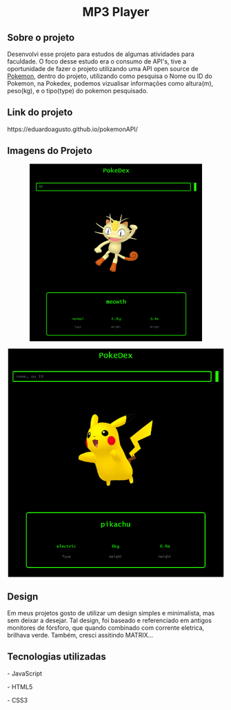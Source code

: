 <h1 align=center>MP3 Player</h1>
<h2>Sobre o projeto</h2>
<p>Desenvolvi esse projeto para estudos de algumas atividades para faculdade. O foco desse estudo era o consumo de API's, tive a oportunidade de fazer o projeto utilizando uma API open source de <a href='https://pokeapi.co/'>Pokemon</a>, dentro do projeto, utilizando como pesquisa o Nome ou ID do Pokemon, na Pokedex, podemos vizualisar informações como altura(m), peso(kg), e o tipo(type) do pokemon pesquisado.</p>

<h2>Link do projeto</h2>
<a>https://eduardoagusto.github.io/pokemonAPI/</a>

<h2>Imagens do Projeto</h2>
<p align=center>
<img src="img/pokedex.png" width="400px">
</p>
<p align=center>
<img src="img/pokemonApi.gif" width="500px">
</p>

<h2>Design</h2>
<p>Em meus projetos gosto de utilizar um design simples e minimalista, mas sem deixar a desejar. Tal design, foi baseado e referenciado em antigos monitores de fórsforo, que quando combinado com corrente eletrica, brilhava verde. Também, cresci assitindo MATRIX...</p>

<h2>Tecnologias utilizadas</h2>
<p>- JavaScript</p>
<p>- HTML5</p>
<p>- CSS3</p>
